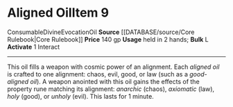 ﻿---
actions: '[one-action]'
bulk: L
id: '173'
item_category: Consumables
item_subcategory: Oils
level: '9'
name: Aligned Oil
price: 140 gp
rarity: Common
school: Evocation
source: '[[DATABASE/source/Core Rulebook|Core Rulebook]]'
subcategory: consumable/oil
trait:
- '[[DATABASE/trait/Consumable|Consumable]]'
- '[[DATABASE/trait/Divine|Divine]]'
- '[[DATABASE/trait/Evocation|Evocation]]'
- '[[DATABASE/trait/Oil|Oil]]'
type: Item
usage: held in 2 hands

---
# Aligned Oil<span class="item-type">Item 9</span>

<span class="item-trait">Consumable</span><span class="item-trait">Divine</span><span class="item-trait">Evocation</span><span class="item-trait">Oil</span>
**Source** [[DATABASE/source/Core Rulebook|Core Rulebook]] 
**Price** 140 gp
**Usage** held in 2 hands; **Bulk** L
**Activate** <span class="action-icon">1</span> Interact

---
This oil fills a weapon with cosmic power of an alignment. Each _aligned oil_ is crafted to one alignment: chaos, evil, good, or law (such as a _good-aligned oil_). A weapon anointed with this oil gains the effects of the property rune matching its alignment: _anarchic_ (chaos), _axiomatic_ (law), _holy_ (good), or _unholy_ (evil). This lasts for 1 minute.
